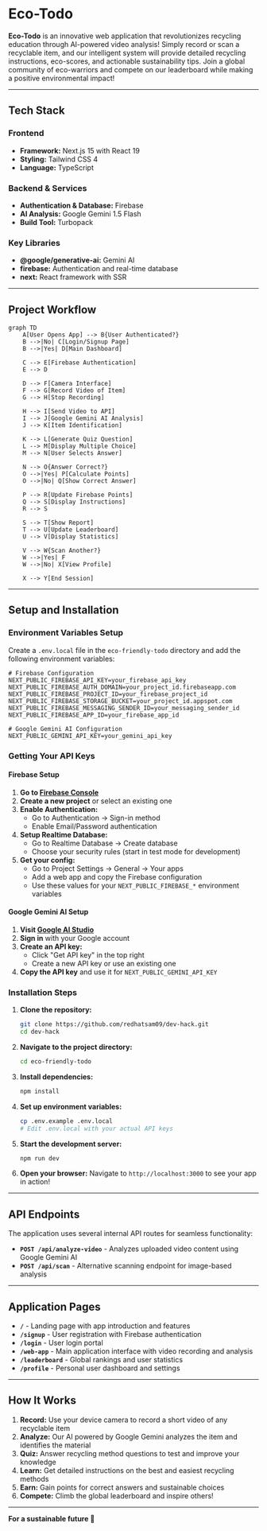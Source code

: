 # Eco-Todo

**Eco-Todo** is an innovative web application that revolutionizes recycling education through AI-powered video analysis! Simply record or scan a recyclable item, and our intelligent system will provide detailed recycling instructions, eco-scores, and actionable sustainability tips. Join a global community of eco-warriors and compete on our leaderboard while making a positive environmental impact!

---

## Tech Stack

### Frontend
* **Framework:** Next.js 15 with React 19
* **Styling:** Tailwind CSS 4
* **Language:** TypeScript

### Backend & Services
* **Authentication & Database:** Firebase
* **AI Analysis:** Google Gemini 1.5 Flash
* **Build Tool:** Turbopack

### Key Libraries
* **@google/generative-ai:** Gemini AI
* **firebase:** Authentication and real-time database
* **next:** React framework with SSR

---

## Project Workflow

```mermaid
graph TD
    A[User Opens App] --> B{User Authenticated?}
    B -->|No| C[Login/Signup Page]
    B -->|Yes| D[Main Dashboard]
    
    C --> E[Firebase Authentication]
    E --> D
    
    D --> F[Camera Interface]
    F --> G[Record Video of Item]
    G --> H[Stop Recording]
    
    H --> I[Send Video to API]
    I --> J[Google Gemini AI Analysis]
    J --> K[Item Identification]
    
    K --> L[Generate Quiz Question]
    L --> M[Display Multiple Choice]
    M --> N[User Selects Answer]
    
    N --> O{Answer Correct?}
    O -->|Yes| P[Calculate Points]
    O -->|No| Q[Show Correct Answer]
    
    P --> R[Update Firebase Points]
    Q --> S[Display Instructions]
    R --> S
    
    S --> T[Show Report]
    T --> U[Update Leaderboard]
    U --> V[Display Statistics]
    
    V --> W{Scan Another?}
    W -->|Yes| F
    W -->|No| X[View Profile]
    
    X --> Y[End Session]
```

---

## Setup and Installation

### Environment Variables Setup

Create a `.env.local` file in the `eco-friendly-todo` directory and add the following environment variables:

```env
# Firebase Configuration
NEXT_PUBLIC_FIREBASE_API_KEY=your_firebase_api_key
NEXT_PUBLIC_FIREBASE_AUTH_DOMAIN=your_project_id.firebaseapp.com
NEXT_PUBLIC_FIREBASE_PROJECT_ID=your_firebase_project_id
NEXT_PUBLIC_FIREBASE_STORAGE_BUCKET=your_project_id.appspot.com
NEXT_PUBLIC_FIREBASE_MESSAGING_SENDER_ID=your_messaging_sender_id
NEXT_PUBLIC_FIREBASE_APP_ID=your_firebase_app_id

# Google Gemini AI Configuration
NEXT_PUBLIC_GEMINI_API_KEY=your_gemini_api_key
```

### Getting Your API Keys

#### Firebase Setup
1. **Go to [Firebase Console](https://console.firebase.google.com/)**
2. **Create a new project** or select an existing one
3. **Enable Authentication:**
   - Go to Authentication → Sign-in method
   - Enable Email/Password authentication
4. **Setup Realtime Database:**
   - Go to Realtime Database → Create database
   - Choose your security rules (start in test mode for development)
5. **Get your config:**
   - Go to Project Settings → General → Your apps
   - Add a web app and copy the Firebase configuration
   - Use these values for your `NEXT_PUBLIC_FIREBASE_*` environment variables

#### Google Gemini AI Setup
1. **Visit [Google AI Studio](https://aistudio.google.com/)**
2. **Sign in** with your Google account
3. **Create an API key:**
   - Click "Get API key" in the top right
   - Create a new API key or use an existing one
4. **Copy the API key** and use it for `NEXT_PUBLIC_GEMINI_API_KEY`

### Installation Steps

1. **Clone the repository:**
   ```bash
   git clone https://github.com/redhatsam09/dev-hack.git
   cd dev-hack
   ```

2. **Navigate to the project directory:**
   ```bash
   cd eco-friendly-todo
   ```

3. **Install dependencies:**
   ```bash
   npm install
   ```

4. **Set up environment variables:**
   ```bash
   cp .env.example .env.local
   # Edit .env.local with your actual API keys
   ```

5. **Start the development server:**
   ```bash
   npm run dev
   ```

6. **Open your browser:**
   Navigate to `http://localhost:3000` to see your app in action!

---

## API Endpoints

The application uses several internal API routes for seamless functionality:

* **`POST /api/analyze-video`** - Analyzes uploaded video content using Google Gemini AI
* **`POST /api/scan`** - Alternative scanning endpoint for image-based analysis

---

## Application Pages

* **`/`** - Landing page with app introduction and features
* **`/signup`** - User registration with Firebase authentication
* **`/login`** - User login portal
* **`/web-app`** - Main application interface with video recording and analysis
* **`/leaderboard`** - Global rankings and user statistics
* **`/profile`** - Personal user dashboard and settings

---

## How It Works

1. **Record:** Use your device camera to record a short video of any recyclable item
2. **Analyze:** Our AI powered by Google Gemini analyzes the item and identifies the material
3. **Quiz:** Answer recycling method questions to test and improve your knowledge
4. **Learn:** Get detailed instructions on the best and easiest recycling methods
5. **Earn:** Gain points for correct answers and sustainable choices
6. **Compete:** Climb the global leaderboard and inspire others!

---

**For a sustainable future 🌱**

